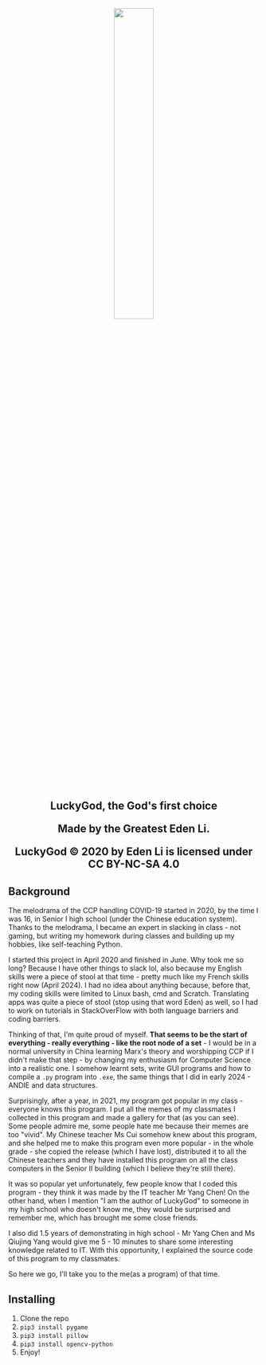 <div align="center">
<img src = main.ico width="40%" height="auto">
<h2>
 LuckyGod, the God's first choice

Made by the Greatest Eden Li.
<p>
LuckyGod © 2020 by Eden Li is licensed under CC BY-NC-SA 4.0
</p>
</h2>
</div>



## Background
The melodrama of the CCP handling COVID-19 started in 2020, by the time I was 16, in Senior I high school (under the Chinese education system). Thanks to the melodrama, I became an expert in slacking in class - not gaming, but writing my homework during classes and building up my hobbies, like self-teaching Python.

I started this project in April 2020 and finished in June. Why took me so long? Because I have other things to slack lol, also because my English skills were a piece of stool at that time - pretty much like my French skills right now (April 2024). I had no idea about anything because, before that, my coding skills were limited to Linux bash, cmd and Scratch. Translating apps was quite a piece of stool (stop using that word Eden) as well, so I had to work on tutorials in StackOverFlow with both language barriers and coding barriers.

Thinking of that, I'm quite proud of myself. **That seems to be the start of everything - really everything - like the root node of a set** - I would be in a normal university in China learning Marx's theory and worshipping CCP if I didn't make that step - by changing my enthusiasm for Computer Science into a realistic one. I somehow learnt sets, write GUI programs and how to compile a `.py` program into `.exe`, the same things that I did in early 2024 - ANDIE and data structures.

Surprisingly, after a year, in 2021, my program got popular in my class - everyone knows this program. I put all the memes of my classmates I collected in this program and made a gallery for that (as you can see). Some people admire me, some people hate me because their memes are too "vivid". My Chinese teacher Ms Cui somehow knew about this program, and she helped me to make this program even more popular - in the whole grade - she copied the release (which I have lost), distributed it to all the Chinese teachers and they have installed this program on all the class computers in the Senior II building (which I believe they're still there).

It was so popular yet unfortunately, few people know that I coded this program - they think it was made by the IT teacher Mr Yang Chen! On the other hand, when I mention "I am the author of LuckyGod" to someone in my high school who doesn't know me, they would be surprised and remember me, which has brought me some close friends.

I also did 1.5 years of demonstrating in high school - Mr Yang Chen and Ms Qiujing Yang would give me 5 - 10 minutes to share some interesting knowledge related to IT. With this opportunity, I explained the source code of this program to my classmates.

So here we go, I'll take you to the me(as a program) of that time.


## Installing
1. Clone the repo
2. `pip3 install pygame`
3. `pip3 install pillow`
4. `pip3 install opencv-python`
5. Enjoy!
